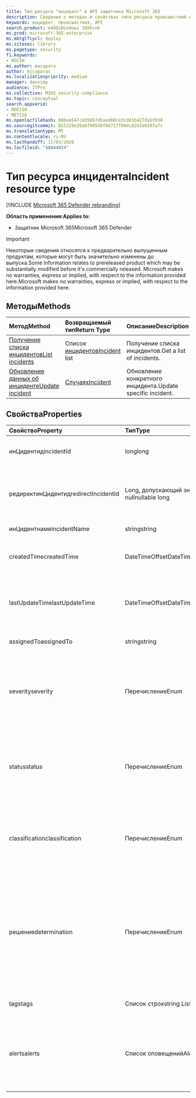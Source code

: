 ```yaml
---
title: Тип ресурса "инцидент" в API защитника Microsoft 365
description: Сведения о методах и свойствах типа ресурса происшествий в защитнике Microsoft 365
keywords: инцидент, происшествия, API
search.product: eADQiWindows 10XVcnh
ms.prod: microsoft-365-enterprise
ms.mktglfcycl: deploy
ms.sitesec: library
ms.pagetype: security
f1.keywords:
- NOCSH
ms.author: macapara
author: mjcaparas
ms.localizationpriority: medium
manager: dansimp
audience: ITPro
ms.collection: M365-security-compliance
ms.topic: conceptual
search.appverid:
- MOE150
- MET150
ms.openlocfilehash: 68bee647cdd5687dbaad08ce3cd01b427dabf030
ms.sourcegitcommit: 815229e39a0f905d9f06717f00dc82e2a028fa7c
ms.translationtype: MT
ms.contentlocale: ru-RU
ms.lasthandoff: 11/03/2020
ms.locfileid: "48844024"
---
```

# <a name="incident-resource-type"></a><span data-ttu-id="089a7-104">Тип ресурса инцидента</span><span class="sxs-lookup"><span data-stu-id="089a7-104">Incident resource type</span></span>

[!INCLUDE [Microsoft 365 Defender rebranding](../includes/microsoft-defender.md)]


<span data-ttu-id="089a7-105">**Область применения:**</span><span class="sxs-lookup"><span data-stu-id="089a7-105">**Applies to:**</span></span>
- <span data-ttu-id="089a7-106">Защитник Microsoft 365</span><span class="sxs-lookup"><span data-stu-id="089a7-106">Microsoft 365 Defender</span></span>

>[!IMPORTANT] 
><span data-ttu-id="089a7-107">Некоторые сведения относятся к предварительно выпущенным продуктам, которые могут быть значительно изменены до выпуска.</span><span class="sxs-lookup"><span data-stu-id="089a7-107">Some information relates to prereleased product which may be substantially modified before it's commercially released.</span></span> <span data-ttu-id="089a7-108">Microsoft makes no warranties, express or implied, with respect to the information provided here.</span><span class="sxs-lookup"><span data-stu-id="089a7-108">Microsoft makes no warranties, express or implied, with respect to the information provided here.</span></span>

## <a name="methods"></a><span data-ttu-id="089a7-109">Методы</span><span class="sxs-lookup"><span data-stu-id="089a7-109">Methods</span></span>

<span data-ttu-id="089a7-110">Метод</span><span class="sxs-lookup"><span data-stu-id="089a7-110">Method</span></span> |<span data-ttu-id="089a7-111">Возвращаемый тип</span><span class="sxs-lookup"><span data-stu-id="089a7-111">Return Type</span></span> |<span data-ttu-id="089a7-112">Описание</span><span class="sxs-lookup"><span data-stu-id="089a7-112">Description</span></span>
:---|:---|:---
[<span data-ttu-id="089a7-113">Получение списка инцидентов</span><span class="sxs-lookup"><span data-stu-id="089a7-113">List incidents</span></span>](api-list-incidents.md) | <span data-ttu-id="089a7-114">Список [инцидентов](api-incident.md)</span><span class="sxs-lookup"><span data-stu-id="089a7-114">[Incident](api-incident.md) list</span></span> | <span data-ttu-id="089a7-115">Получение списка инцидентов.</span><span class="sxs-lookup"><span data-stu-id="089a7-115">Get a list of incidents.</span></span>
[<span data-ttu-id="089a7-116">Обновление данных об инциденте</span><span class="sxs-lookup"><span data-stu-id="089a7-116">Update incident</span></span>](api-update-incidents.md) | [<span data-ttu-id="089a7-117">Случаях</span><span class="sxs-lookup"><span data-stu-id="089a7-117">Incident</span></span>](api-incident.md) | <span data-ttu-id="089a7-118">Обновление конкретного инцидента.</span><span class="sxs-lookup"><span data-stu-id="089a7-118">Update specific incident.</span></span>


## <a name="properties"></a><span data-ttu-id="089a7-119">Свойства</span><span class="sxs-lookup"><span data-stu-id="089a7-119">Properties</span></span>

<span data-ttu-id="089a7-120">Свойство</span><span class="sxs-lookup"><span data-stu-id="089a7-120">Property</span></span> |    <span data-ttu-id="089a7-121">Тип</span><span class="sxs-lookup"><span data-stu-id="089a7-121">Type</span></span>    |    <span data-ttu-id="089a7-122">Описание</span><span class="sxs-lookup"><span data-stu-id="089a7-122">Description</span></span>
:---|:---|:---
<span data-ttu-id="089a7-123">инЦидентид</span><span class="sxs-lookup"><span data-stu-id="089a7-123">incidentId</span></span> | <span data-ttu-id="089a7-124">long</span><span class="sxs-lookup"><span data-stu-id="089a7-124">long</span></span> | <span data-ttu-id="089a7-125">Уникальный идентификатор инцидента.</span><span class="sxs-lookup"><span data-stu-id="089a7-125">Incident unique ID.</span></span>
<span data-ttu-id="089a7-126">редиректинЦидентид</span><span class="sxs-lookup"><span data-stu-id="089a7-126">redirectIncidentId</span></span> | <span data-ttu-id="089a7-127">Long, допускающий значение null</span><span class="sxs-lookup"><span data-stu-id="089a7-127">nullable long</span></span> | <span data-ttu-id="089a7-128">Идентификатор инцидента, с которым было выполнено слияние текущего инцидента.</span><span class="sxs-lookup"><span data-stu-id="089a7-128">The Incident ID the current Incident was merged to.</span></span>
<span data-ttu-id="089a7-129">инЦидентнаме</span><span class="sxs-lookup"><span data-stu-id="089a7-129">incidentName</span></span> | <span data-ttu-id="089a7-130">string</span><span class="sxs-lookup"><span data-stu-id="089a7-130">string</span></span> | <span data-ttu-id="089a7-131">Имя инцидента.</span><span class="sxs-lookup"><span data-stu-id="089a7-131">The name of the Incident.</span></span>
<span data-ttu-id="089a7-132">createdTime</span><span class="sxs-lookup"><span data-stu-id="089a7-132">createdTime</span></span> | <span data-ttu-id="089a7-133">DateTimeOffset</span><span class="sxs-lookup"><span data-stu-id="089a7-133">DateTimeOffset</span></span> | <span data-ttu-id="089a7-134">Дата и время создания инцидента (в формате UTC).</span><span class="sxs-lookup"><span data-stu-id="089a7-134">The date and time (in UTC) the Incident was created.</span></span>
<span data-ttu-id="089a7-135">lastUpdateTime</span><span class="sxs-lookup"><span data-stu-id="089a7-135">lastUpdateTime</span></span> | <span data-ttu-id="089a7-136">DateTimeOffset</span><span class="sxs-lookup"><span data-stu-id="089a7-136">DateTimeOffset</span></span> | <span data-ttu-id="089a7-137">Дата и время последнего обновления инцидента (в формате UTC).</span><span class="sxs-lookup"><span data-stu-id="089a7-137">The date and time (in UTC) the Incident was last updated.</span></span>
<span data-ttu-id="089a7-138">assignedTo</span><span class="sxs-lookup"><span data-stu-id="089a7-138">assignedTo</span></span> | <span data-ttu-id="089a7-139">string</span><span class="sxs-lookup"><span data-stu-id="089a7-139">string</span></span> | <span data-ttu-id="089a7-140">Владелец инцидента.</span><span class="sxs-lookup"><span data-stu-id="089a7-140">Owner of the Incident.</span></span>
<span data-ttu-id="089a7-141">severity</span><span class="sxs-lookup"><span data-stu-id="089a7-141">severity</span></span> | <span data-ttu-id="089a7-142">Перечисление</span><span class="sxs-lookup"><span data-stu-id="089a7-142">Enum</span></span> | <span data-ttu-id="089a7-143">Степень серьезности инцидента.</span><span class="sxs-lookup"><span data-stu-id="089a7-143">Severity of the Incident.</span></span> <span data-ttu-id="089a7-144">Возможные значения: ```UnSpecified``` , ```Informational``` , ```Low``` ```Medium``` и ```High``` .</span><span class="sxs-lookup"><span data-stu-id="089a7-144">Possible values are: ```UnSpecified```, ```Informational```, ```Low```, ```Medium``` and ```High```.</span></span>
<span data-ttu-id="089a7-145">status</span><span class="sxs-lookup"><span data-stu-id="089a7-145">status</span></span> | <span data-ttu-id="089a7-146">Перечисление</span><span class="sxs-lookup"><span data-stu-id="089a7-146">Enum</span></span> | <span data-ttu-id="089a7-147">Указывает текущее состояние инцидента.</span><span class="sxs-lookup"><span data-stu-id="089a7-147">Specifies the current status of the incident.</span></span> <span data-ttu-id="089a7-148">Возможные значения: ```Active``` ```Resolved``` и ```Redirected``` .</span><span class="sxs-lookup"><span data-stu-id="089a7-148">Possible values are: ```Active```, ```Resolved``` and ```Redirected```.</span></span>
<span data-ttu-id="089a7-149">classification</span><span class="sxs-lookup"><span data-stu-id="089a7-149">classification</span></span> | <span data-ttu-id="089a7-150">Перечисление</span><span class="sxs-lookup"><span data-stu-id="089a7-150">Enum</span></span> | <span data-ttu-id="089a7-151">Спецификация инцидента.</span><span class="sxs-lookup"><span data-stu-id="089a7-151">Specification of the incident.</span></span> <span data-ttu-id="089a7-152">Возможные значения: ```Unknown```, ```FalsePositive```, ```TruePositive```.</span><span class="sxs-lookup"><span data-stu-id="089a7-152">Possible values are: ```Unknown```, ```FalsePositive```, ```TruePositive```.</span></span>
<span data-ttu-id="089a7-153">решение</span><span class="sxs-lookup"><span data-stu-id="089a7-153">determination</span></span> | <span data-ttu-id="089a7-154">Перечисление</span><span class="sxs-lookup"><span data-stu-id="089a7-154">Enum</span></span> | <span data-ttu-id="089a7-155">Указывает на определение инцидента.</span><span class="sxs-lookup"><span data-stu-id="089a7-155">Specifies the determination of the incident.</span></span> <span data-ttu-id="089a7-156">Возможные значения: ```NotAvailable```, ```Apt```, ```Malware```, ```SecurityPersonnel```, ```SecurityTesting```, ```UnwantedSoftware```, ```Other```.</span><span class="sxs-lookup"><span data-stu-id="089a7-156">Possible values are: ```NotAvailable```, ```Apt```, ```Malware```, ```SecurityPersonnel```, ```SecurityTesting```, ```UnwantedSoftware```, ```Other```.</span></span>
<span data-ttu-id="089a7-157">tags</span><span class="sxs-lookup"><span data-stu-id="089a7-157">tags</span></span> | <span data-ttu-id="089a7-158">Список строк</span><span class="sxs-lookup"><span data-stu-id="089a7-158">string List</span></span> | <span data-ttu-id="089a7-159">Список тегов инцидента.</span><span class="sxs-lookup"><span data-stu-id="089a7-159">List of Incident tags.</span></span>
<span data-ttu-id="089a7-160">alerts</span><span class="sxs-lookup"><span data-stu-id="089a7-160">alerts</span></span> | <span data-ttu-id="089a7-161">Список оповещений</span><span class="sxs-lookup"><span data-stu-id="089a7-161">Alert List</span></span> | <span data-ttu-id="089a7-162">Список связанных оповещений.</span><span class="sxs-lookup"><span data-stu-id="089a7-162">List of related alerts.</span></span> <span data-ttu-id="089a7-163">В этой статье приведены примеры документации по API [происшествий](api-list-incidents.md) .</span><span class="sxs-lookup"><span data-stu-id="089a7-163">See examples at [List incidents](api-list-incidents.md) API documentation.</span></span>
